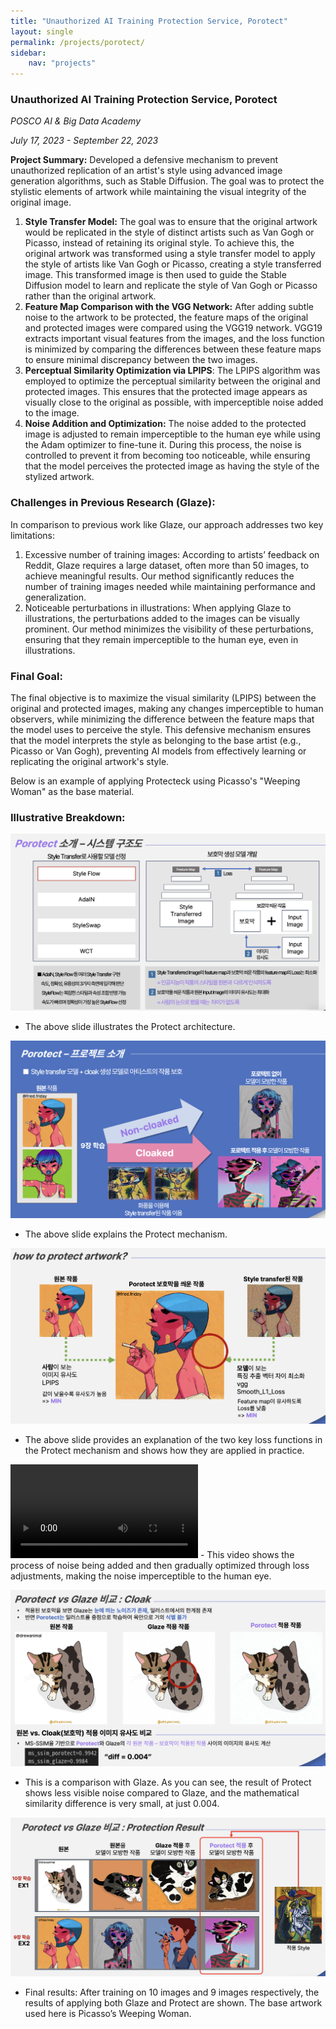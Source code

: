 ```yaml
---
title: "Unauthorized AI Training Protection Service, Porotect"
layout: single
permalink: /projects/porotect/
sidebar:
    nav: "projects"
---
```


### Unauthorized AI Training Protection Service, Porotect

*POSCO AI & Big Data Academy*

*July 17, 2023 - September 22, 2023*

**Project Summary:**
Developed a defensive mechanism to prevent unauthorized replication of an artist's style using advanced image generation algorithms, such as Stable Diffusion. The goal was to protect the stylistic elements of artwork while maintaining the visual integrity of the original image.

1. **Style Transfer Model:** The goal was to ensure that the original artwork would be replicated in the style of distinct artists such as Van Gogh or Picasso, instead of retaining its original style. To achieve this, the original artwork was transformed using a style transfer model to apply the style of artists like Van Gogh or Picasso, creating a style transferred image. This transformed image is then used to guide the Stable Diffusion model to learn and replicate the style of Van Gogh or Picasso rather than the original artwork.
2. **Feature Map Comparison with the VGG Network:** After adding subtle noise to the artwork to be protected, the feature maps of the original and protected images were compared using the VGG19 network. VGG19 extracts important visual features from the images, and the loss function is minimized by comparing the differences between these feature maps to ensure minimal discrepancy between the two images.
3. **Perceptual Similarity Optimization via LPIPS**: The LPIPS algorithm was employed to optimize the perceptual similarity between the original and protected images. This ensures that the protected image appears as visually close to the original as possible, with imperceptible noise added to the image.
4. **Noise Addition and Optimization:** The noise added to the protected image is adjusted to remain imperceptible to the human eye while using the Adam optimizer to fine-tune it. During this process, the noise is controlled to prevent it from becoming too noticeable, while ensuring that the model perceives the protected image as having the style of the stylized artwork.

### Challenges in Previous Research (Glaze):

In comparison to previous work like Glaze, our approach addresses two key limitations:
1.	Excessive number of training images: According to artists’ feedback on Reddit, Glaze requires a large dataset, often more than 50 images, to achieve meaningful results. Our method significantly reduces the number of training images needed while maintaining performance and generalization.
2.	Noticeable perturbations in illustrations: When applying Glaze to illustrations, the perturbations added to the images can be visually prominent. Our method minimizes the visibility of these perturbations, ensuring that they remain imperceptible to the human eye, even in illustrations.


### Final Goal:
The final objective is to maximize the visual similarity (LPIPS) between the original and protected images, making any changes imperceptible to human observers, while minimizing the difference between the feature maps that the model uses to perceive the style. This defensive mechanism ensures that the model interprets the style as belonging to the base artist (e.g., Picasso or Van Gogh), preventing AI models from effectively learning or replicating the original artwork's style.

Below is an example of applying Protecteck using Picasso's "Weeping Woman" as the base material.

### Illustrative Breakdown:
![Architecture](/assets/img/porotect/architecture.png)
- The above slide illustrates the Protect architecture.

![Porotect Mechanism](/assets/img/porotect/porotect.png)
- The above slide explains the Protect mechanism.

![How to Protect Artworks](/assets/img/porotect/how_to_protect_artwork.png)
- The above slide provides an explanation of the two key loss functions in the Protect mechanism and shows how they are applied in practice.

<video width="300" controls>
  <source src="/assets/porotect/noise_process.mp4" type="video/mp4">
  Your browser does not support the video tag.
</video>
- This video shows the process of noise being added and then gradually optimized through loss adjustments, making the noise imperceptible to the human eye.

![Comparison with Glaze](/assets/img/porotect/comparison.png)
- This is a comparison with Glaze. As you can see, the result of Protect shows less visible noise compared to Glaze, and the mathematical similarity difference is very small, at just 0.004.

![Final Result](/assets/img/porotect/final_result.png)
- Final results: After training on 10 images and 9 images respectively, the results of applying both Glaze and Protect are shown. The base artwork used here is Picasso’s Weeping Woman.
